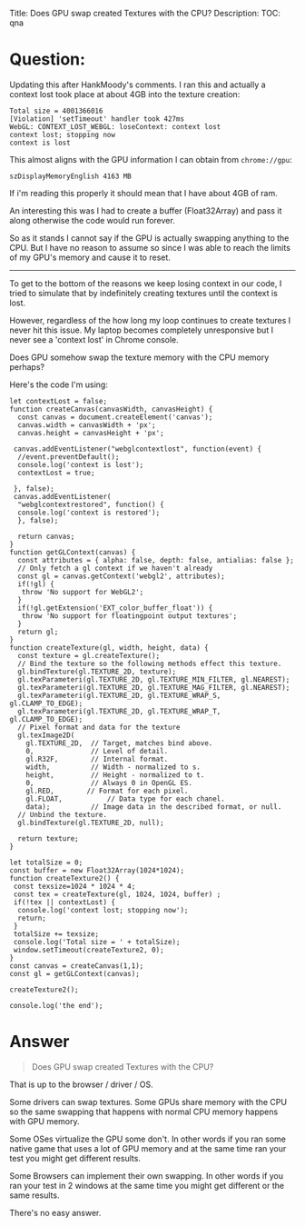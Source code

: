 Title: Does GPU swap created Textures with the CPU?
Description:
TOC: qna

# Question:

Updating this after HankMoody's comments.
I ran this and actually a context lost took place at about 4GB into the texture creation:
   

    Total size = 4001366016                        
    [Violation] 'setTimeout' handler took 427ms    
    WebGL: CONTEXT_LOST_WEBGL: loseContext: context lost 
    context lost; stopping now 
    context is lost

This almost aligns with the GPU information I can obtain from `chrome://gpu`:

    szDisplayMemoryEnglish 4163 MB

If i'm reading this properly it should mean that I have about 4GB of ram.

An interesting this was I had to create a buffer (Float32Array) and pass it along otherwise the code would run forever.

So as it stands I cannot say if the GPU is actually swapping anything to the CPU. But I have no reason to assume so since I was able to reach the limits of my GPU's memory and cause it to reset.

*****************************
To get to the bottom of the reasons we keep losing context in our code, I tried to simulate that by indefinitely creating textures until the context is lost.

However, regardless of the how long my loop continues to create textures I never hit this issue. My laptop becomes completely unresponsive but I never see a 'context lost' in Chrome console.

Does GPU somehow swap the texture memory with the CPU memory perhaps?

Here's the code I'm using:

<!-- begin snippet: js hide: false console: true babel: false -->

<!-- language: lang-js -->

    let contextLost = false;
    function createCanvas(canvasWidth, canvasHeight) {
      const canvas = document.createElement('canvas');
      canvas.width = canvasWidth + 'px';
      canvas.height = canvasHeight + 'px';
       
     canvas.addEventListener("webglcontextlost", function(event) {
      //event.preventDefault();
      console.log('context is lost');
      contextLost = true;
      
     }, false);
     canvas.addEventListener(
      "webglcontextrestored", function() { 
      console.log('context is restored'); 
      }, false);

      return canvas;
    }
    function getGLContext(canvas) {
      const attributes = { alpha: false, depth: false, antialias: false };
      // Only fetch a gl context if we haven't already
      const gl = canvas.getContext('webgl2', attributes);
      if(!gl) {
       throw 'No support for WebGL2';
      }
      if(!gl.getExtension('EXT_color_buffer_float')) {
       throw 'No support for floatingpoint output textures';
      }
      return gl;
    }
    function createTexture(gl, width, height, data) {
      const texture = gl.createTexture();
      // Bind the texture so the following methods effect this texture.
      gl.bindTexture(gl.TEXTURE_2D, texture);
      gl.texParameteri(gl.TEXTURE_2D, gl.TEXTURE_MIN_FILTER, gl.NEAREST);
      gl.texParameteri(gl.TEXTURE_2D, gl.TEXTURE_MAG_FILTER, gl.NEAREST);
      gl.texParameteri(gl.TEXTURE_2D, gl.TEXTURE_WRAP_S, gl.CLAMP_TO_EDGE);
      gl.texParameteri(gl.TEXTURE_2D, gl.TEXTURE_WRAP_T, gl.CLAMP_TO_EDGE);
      // Pixel format and data for the texture
      gl.texImage2D(
        gl.TEXTURE_2D,  // Target, matches bind above.
        0,              // Level of detail.
        gl.R32F,        // Internal format.
        width,          // Width - normalized to s.
        height,         // Height - normalized to t.
        0,              // Always 0 in OpenGL ES.
        gl.RED,        // Format for each pixel.
        gl.FLOAT,           // Data type for each chanel.
        data);          // Image data in the described format, or null.
      // Unbind the texture.
      gl.bindTexture(gl.TEXTURE_2D, null);

      return texture;
    }

    let totalSize = 0;
    const buffer = new Float32Array(1024*1024);
    function createTexture2() {
     const texsize=1024 * 1024 * 4;
     const tex = createTexture(gl, 1024, 1024, buffer) ;
     if(!tex || contextLost) {
      console.log('context lost; stopping now');
      return;
     }
     totalSize += texsize;
     console.log('Total size = ' + totalSize);
     window.setTimeout(createTexture2, 0);
    }
    const canvas = createCanvas(1,1);
    const gl = getGLContext(canvas);

    createTexture2();

    console.log('the end');

<!-- end snippet -->


# Answer

> Does GPU swap created Textures with the CPU?

That is up to the browser / driver / OS.

Some drivers can swap textures. Some GPUs share memory with the CPU so the same swapping that happens with normal CPU memory happens with GPU memory.

Some OSes virtualize the GPU some don't. In other words if you ran some native game that uses a lot of GPU memory and at the same time ran your test you might get different results.

Some Browsers can implement their own swapping. In other words if you ran your test in 2 windows at the same time you might get different or the same results.

There's no easy answer.
